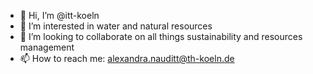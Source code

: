 - 👋 Hi, I’m @itt-koeln
- 🌱 I’m interested in water and natural resources
- 💞️ I’m looking to collaborate on all things sustainability and resources management
- 📫 How to reach me: alexandra.nauditt@th-koeln.de

<!---
itt-koeln/itt-koeln is a ✨ special ✨ repository because its `README.md` (this file) appears on your GitHub profile.
You can click the Preview link to take a look at your changes.
--->
